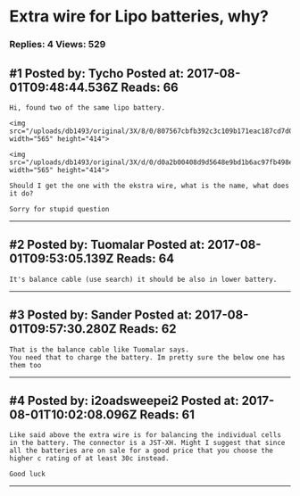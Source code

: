 # Extra wire for Lipo batteries, why?

### Replies: 4 Views: 529

## \#1 Posted by: Tycho Posted at: 2017-08-01T09:48:44.536Z Reads: 66

```
Hi, found two of the same lipo battery.

<img src="/uploads/db1493/original/3X/8/0/807567cbfb392c3c109b171eac187cd7d0b3c985.jpg" width="565" height="414">

<img src="/uploads/db1493/original/3X/d/0/d0a2b00408d9d5648e9bd1b6ac97fb498e9e2847.jpg" width="565" height="414">

Should I get the one with the ekstra wire, what is the name, what does it do?

Sorry for stupid question
```

---
## \#2 Posted by: Tuomalar Posted at: 2017-08-01T09:53:05.139Z Reads: 64

```
It's balance cable (use search) it should be also in lower battery.
```

---
## \#3 Posted by: Sander Posted at: 2017-08-01T09:57:30.280Z Reads: 62

```
That is the balance cable like Tuomalar says.
You need that to charge the battery. Im pretty sure the below one has them too
```

---
## \#4 Posted by: i2oadsweepei2 Posted at: 2017-08-01T10:02:08.096Z Reads: 61

```
Like said above the extra wire is for balancing the individual cells in the battery. The connector is a JST-XH. Might I suggest that since all the batteries are on sale for a good price that you choose the higher c rating of at least 30c instead.

Good luck
```

---
